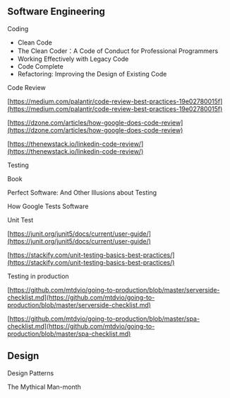 ## Software Engineering

Coding

* Clean Code
* The Clean Coder：A Code of Conduct for Professional Programmers
* Working Effectively with Legacy Code
* Code Complete
* Refactoring: Improving the Design of Existing Code

Code Review

[https://medium.com/palantir/code-review-best-practices-19e02780015f](https://medium.com/palantir/code-review-best-practices-19e02780015f)

[https://dzone.com/articles/how-google-does-code-review](https://dzone.com/articles/how-google-does-code-review)

[https://thenewstack.io/linkedin-code-review/](https://thenewstack.io/linkedin-code-review/)

Testing

Book

Perfect Software: And Other Illusions about Testing

How Google Tests Software

Unit Test

[https://junit.org/junit5/docs/current/user-guide/](https://junit.org/junit5/docs/current/user-guide/)

[https://stackify.com/unit-testing-basics-best-practices/](https://stackify.com/unit-testing-basics-best-practices/)

Testing in production

[https://github.com/mtdvio/going-to-production/blob/master/serverside-checklist.md](https://github.com/mtdvio/going-to-production/blob/master/serverside-checklist.md)

[https://github.com/mtdvio/going-to-production/blob/master/spa-checklist.md](https://github.com/mtdvio/going-to-production/blob/master/spa-checklist.md)

## Design

Design Patterns

The Mythical Man-month


